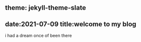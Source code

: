theme: jekyll-theme-slate
---
date:2021-07-09
title:welcome to my blog
---
i had a dream once
of been there

